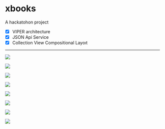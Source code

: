 # xbooks
A hackatohon project

- [x] VIPER architecture
- [x] JSON Api Service
- [x] Collection View Compositional Layoıt

------------

![](https://github.com/yusufozgul/xbooks-project/blob/main/Github/SS1.png)

![](https://github.com/yusufozgul/xbooks-project/blob/main/Github/SS2.png)

![](https://github.com/yusufozgul/xbooks-project/blob/main/Github/SS3.png)

![](https://github.com/yusufozgul/xbooks-project/blob/main/Github/SS4.png)

![](https://github.com/yusufozgul/xbooks-project/blob/main/Github/SS5.png)

![](https://github.com/yusufozgul/xbooks-project/blob/main/Github/SS6.png)

![](https://github.com/yusufozgul/xbooks-project/blob/main/Github/SS7.png)

![](https://github.com/yusufozgul/xbooks-project/blob/main/Github/SS8.png)
